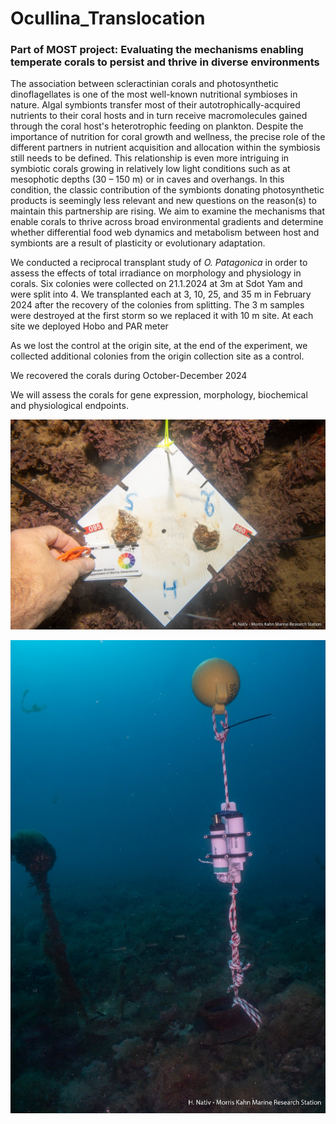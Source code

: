 # Ocullina_Translocation

### Part of MOST project: Evaluating the mechanisms enabling temperate corals to persist and thrive in diverse environments 

The association between scleractinian corals and photosynthetic dinoflagellates is one of the most well-known nutritional symbioses in nature. Algal symbionts transfer most of their autotrophically-acquired nutrients to their coral hosts and in turn receive macromolecules gained through the coral host's heterotrophic feeding on plankton. Despite the importance of nutrition for coral growth and wellness, the precise role of the different partners in nutrient acquisition and allocation within the symbiosis still needs to be defined. This relationship is even more intriguing in symbiotic corals growing in relatively low light conditions such as at mesophotic depths (30 – 150 m) or in caves and overhangs. In this condition, the classic contribution of the symbionts donating photosynthetic products is seemingly less relevant and new questions on the reason(s) to maintain this partnership are rising. 
We aim to examine the mechanisms that enable corals to thrive across broad environmental gradients and determine whether differential food web dynamics and metabolism between host and symbionts are a result of plasticity or evolutionary adaptation. 

We conducted a reciprocal transplant study of *O. Patagonica*  in order to assess the effects of total irradiance on morphology and physiology in corals.  Six colonies were collected on 21.1.2024 at 3m at Sdot Yam and were split into 4. We transplanted each at 3, 10, 25, and 35 m in February 2024 after the recovery of the colonies from splitting. The 3 m samples were destroyed at the first storm so we replaced it with 10 m site. At each site we deployed Hobo and PAR meter 

As we lost the control at the origin site, at the end of the experiment, we collected additional colonies from the origin collection site as a control.

We recovered the corals during October-December 2024 

We will assess the corals for gene expression, morphology, biochemical and physiological endpoints. 

![alt text](Ranalysis/output/PHOTO-2024-02-12-15-35-08.jpg) 

![alt text](Ranalysis/output/PHOTO-2024-06-26-09-07-12.jpg)



 
